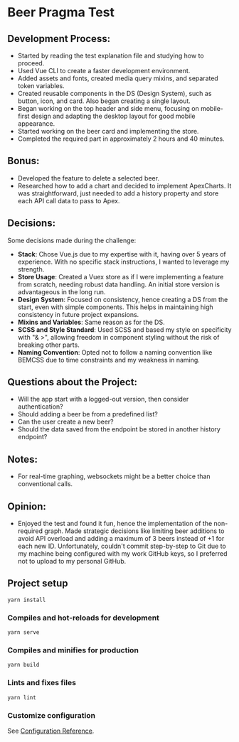 # Beer Pragma Test

## Development Process:

- Started by reading the test explanation file and studying how to proceed.
- Used Vue CLI to create a faster development environment.
- Added assets and fonts, created media query mixins, and separated token variables.
- Created reusable components in the DS (Design System), such as button, icon, and card. Also began creating a single layout.
- Began working on the top header and side menu, focusing on mobile-first design and adapting the desktop layout for good mobile appearance.
- Started working on the beer card and implementing the store.
- Completed the required part in approximately 2 hours and 40 minutes.

## Bonus:

- Developed the feature to delete a selected beer.
- Researched how to add a chart and decided to implement ApexCharts. It was straightforward, just needed to add a history property and store each API call data to pass to Apex.

## Decisions:

Some decisions made during the challenge:

- **Stack**: Chose Vue.js due to my expertise with it, having over 5 years of experience. With no specific stack instructions, I wanted to leverage my strength.
- **Store Usage**: Created a Vuex store as if I were implementing a feature from scratch, needing robust data handling. An initial store version is advantageous in the long run.
- **Design System**: Focused on consistency, hence creating a DS from the start, even with simple components. This helps in maintaining high consistency in future project expansions.
- **Mixins and Variables**: Same reason as for the DS.
- **SCSS and Style Standard**: Used SCSS and based my style on specificity with "& >", allowing freedom in component styling without the risk of breaking other parts.
- **Naming Convention**: Opted not to follow a naming convention like BEMCSS due to time constraints and my weakness in naming.

## Questions about the Project:

- Will the app start with a logged-out version, then consider authentication?
- Should adding a beer be from a predefined list?
- Can the user create a new beer?
- Should the data saved from the endpoint be stored in another history endpoint?

## Notes:

- For real-time graphing, websockets might be a better choice than conventional calls.

## Opinion:

- Enjoyed the test and found it fun, hence the implementation of the non-required graph. Made strategic decisions like limiting beer additions to avoid API overload and adding a maximum of 3 beers instead of +1 for each new ID. Unfortunately, couldn't commit step-by-step to Git due to my machine being configured with my work GitHub keys, so I preferred not to upload to my personal GitHub.

## Project setup
```
yarn install
```

### Compiles and hot-reloads for development
```
yarn serve
```

### Compiles and minifies for production
```
yarn build
```

### Lints and fixes files
```
yarn lint
```

### Customize configuration
See [Configuration Reference](https://cli.vuejs.org/config/).
